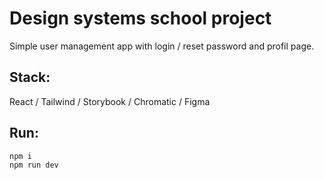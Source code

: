 # Design systems school project

Simple user management app with login / reset password and profil page. 

## Stack:

React / Tailwind / Storybook / Chromatic / Figma

## Run:
```bash
npm i
npm run dev
```
